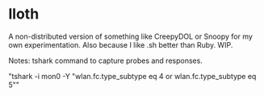 # lloth
A non-distributed version of something like CreepyDOL or Snoopy for my own experimentation. Also because I like .sh better than Ruby. WIP.

Notes:
tshark command to capture probes and responses.

"tshark -i mon0 -Y "wlan.fc.type_subtype eq 4 or wlan.fc.type_subtype eq 5""
